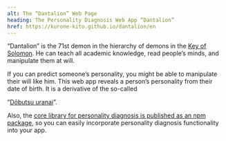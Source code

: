 ```yaml
---
alt: The “Dantalion” Web Page
heading: The Personality Diagnosis Web App “Dantalion”
href: https://kurone-kito.github.io/dantalion/en
---
```


<!-- markdownlint-disable MD033 MD041 -->

“Dantalion” is the 71st demon in the hierarchy of demons in the
[Key of Solomon](https://en.wikipedia.org/wiki/The_Lesser_Key_of_Solomon).
He can teach all academic knowledge, read people’s minds,
and manipulate them at will.

If you can predict someone’s personality, you might be able to manipulate
their will like him. This web app reveals a person’s personality
from their date of birth. It is a derivative of the so-called

<!-- cspell:disable-next-line -->

“[Dōbutsu uranai](https://en.wikipedia.org/wiki/D%C5%8Dbutsu_uranai)”.

Also, the [core library for personality diagnosis is published as an npm package](https://www.npmjs.com/package/@kurone-kito/dantalion-core),
so you can easily incorporate personality diagnosis functionality into your app.
